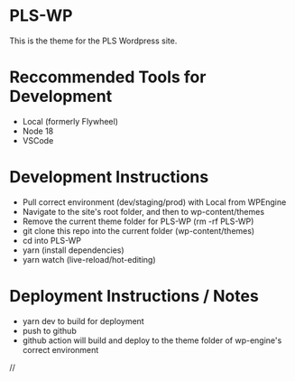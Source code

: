 # PLS-WP

This is the theme for the PLS Wordpress site.

# Reccommended Tools for Development

 - Local (formerly Flywheel)
 - Node 18
 - VSCode

# Development Instructions
 - Pull correct environment (dev/staging/prod) with Local from WPEngine
 - Navigate to the site's root folder, and then to wp-content/themes
 - Remove the current theme folder for PLS-WP (rm -rf PLS-WP)
 - git clone this repo into the current folder (wp-content/themes)
 - cd into PLS-WP
 - yarn (install dependencies)
 - yarn watch (live-reload/hot-editing)

# Deployment Instructions / Notes
 - yarn dev to build for deployment
 - push to github
 - github action will build and deploy to the theme folder of wp-engine's correct environment

// 
